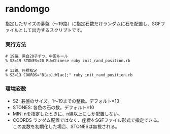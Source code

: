 # randomgo

指定したサイズの碁盤（〜19路）に指定石数だけランダムに石を配置し、SGFファイルとして出力するスクリプトです。

### 実行方法

```
# 19路、黒白20子ずつ、中国ルール
% SZ=19 STONES=20 RU=Chinese ruby init_rand_position.rb

# 13路、座標指定
% SZ=13 COORDS="B[ab];W[ac];" ruby init_rand_position.rb
```

### 環境変数

- SZ: 碁盤のサイズ。1〜19までの整数。デフォルト=13
- STONES: 各色の石の数。デフォルト=10
- MIN: nを指定したときに、n線以上にしか配置しない。
- COORDS ランダム配置ではなく、座標をSGFファイル形式で指定できる。この変数を初期化した場合、STONESは無視される。

